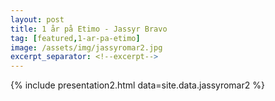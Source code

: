 ```yaml
---
layout: post
title: 1 år på Etimo - Jassyr Bravo
tag: [featured,1-ar-pa-etimo]
image: /assets/img/jassyromar2.jpg
excerpt_separator: <!--excerpt-->
---
```


{% include presentation2.html data=site.data.jassyromar2 %}
